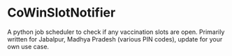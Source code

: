 # CoWinSlotNotifier

A python job scheduler to check if any vaccination slots are open. Primarily written for Jabalpur, Madhya Pradesh (various PIN codes),  update for your own use case.
